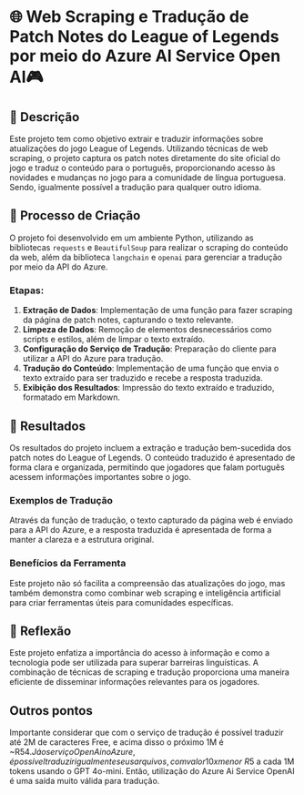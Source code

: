 # 🌐 Web Scraping e Tradução de Patch Notes do League of Legends por meio do Azure AI Service Open AI🎮

## 📒 Descrição
Este projeto tem como objetivo extrair e traduzir informações sobre atualizações do jogo League of Legends. Utilizando técnicas de web scraping, o projeto captura os patch notes diretamente do site oficial do jogo e traduz o conteúdo para o português, proporcionando acesso às novidades e mudanças no jogo para a comunidade de língua portuguesa.
Sendo, igualmente possível a tradução para qualquer outro idioma.

## 🧐 Processo de Criação
O projeto foi desenvolvido em um ambiente Python, utilizando as bibliotecas `requests` e `BeautifulSoup` para realizar o scraping do conteúdo da web, além da biblioteca `langchain` e `openai` para gerenciar a tradução por meio da API do Azure.

### Etapas:
1. **Extração de Dados**: Implementação de uma função para fazer scraping da página de patch notes, capturando o texto relevante.
2. **Limpeza de Dados**: Remoção de elementos desnecessários como scripts e estilos, além de limpar o texto extraído.
3. **Configuração do Serviço de Tradução**: Preparação do cliente para utilizar a API do Azure para tradução.
4. **Tradução do Conteúdo**: Implementação de uma função que envia o texto extraído para ser traduzido e recebe a resposta traduzida.
5. **Exibição dos Resultados**: Impressão do texto extraído e traduzido, formatado em Markdown.

## 🚀 Resultados
Os resultados do projeto incluem a extração e tradução bem-sucedida dos patch notes do League of Legends. O conteúdo traduzido é apresentado de forma clara e organizada, permitindo que jogadores que falam português acessem informações importantes sobre o jogo.

### Exemplos de Tradução
Através da função de tradução, o texto capturado da página web é enviado para a API do Azure, e a resposta traduzida é apresentada de forma a manter a clareza e a estrutura original.

### Benefícios da Ferramenta
Este projeto não só facilita a compreensão das atualizações do jogo, mas também demonstra como combinar web scraping e inteligência artificial para criar ferramentas úteis para comunidades específicas.

## 💭 Reflexão
Este projeto enfatiza a importância do acesso à informação e como a tecnologia pode ser utilizada para superar barreiras linguísticas. A combinação de técnicas de scraping e tradução proporciona uma maneira eficiente de disseminar informações relevantes para os jogadores.

## Outros pontos
Importante considerar que com o serviço de tradução é possível traduzir até 2M de caracteres Free, e acima disso o próximo 1M é ~R$54. Já o serviço OpenAi no Azure, é possível traduzir igualmente seus arquivos, com valor 10x menor ~R$5 a cada 1M tokens usando o GPT 4o-mini.
Então, utilização do Azure Ai Service OpenAI é uma saída muito válida para tradução.
